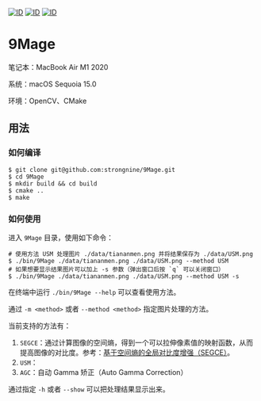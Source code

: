 [![ID](https://img.shields.io/badge/ID-strongnine-orange)](https://github.com/strongnine) [![ID](https://img.shields.io/badge/website-9Mage-orange)](https://github.com/strongnine/9Mage) [![ID](https://img.shields.io/badge/version-v0.1.3-orange)](https://github.com/strongnine/9Mage)

# 9Mage

笔记本：MacBook Air M1 2020

系统：macOS Sequoia 15.0

环境：OpenCV、CMake

## 用法

### 如何编译

```shell
$ git clone git@github.com:strongnine/9Mage.git
$ cd 9Mage
$ mkdir build && cd build
$ cmake ..
$ make
```

### 如何使用

进入 `9Mage` 目录，使用如下命令：

```shell
# 使用方法 USM 处理图片 ./data/tiananmen.png 并将结果保存为 ./data/USM.png
$ ./bin/9Mage ./data/tiananmen.png ./data/USM.png --method USM
# 如果想要显示结果图片可以加上 -s 参数（弹出窗口后按 `q` 可以关闭窗口）
$ ./bin/9Mage ./data/tiananmen.png ./data/USM.png --method USM -s
```

在终端中运行  `./bin/9Mage --help` 可以查看使用方法。

通过 `-m <method>` 或者 `--method <method>` 指定图片处理的方法。

当前支持的方法有：

1. `SEGCE`：通过计算图像的空间熵，得到一个可以拉伸像素值的映射函数，从而提高图像的对比度。参考：[基于空间熵的全局对比度增强（SEGCE）](https://strongnine.github.io/9Docs/dev/CV/contrast/#%E5%9F%BA%E4%BA%8E%E7%A9%BA%E9%97%B4%E7%86%B5%E7%9A%84%E5%85%A8%E5%B1%80%E5%AF%B9%E6%AF%94%E5%BA%A6%E5%A2%9E%E5%BC%BA%EF%BC%88SEGCE%EF%BC%89)。
2. `USM`：
3. `AGC`：自动 Gamma 矫正（Auto Gamma Correction）

通过指定 `-h` 或者 `--show` 可以把处理结果显示出来。

